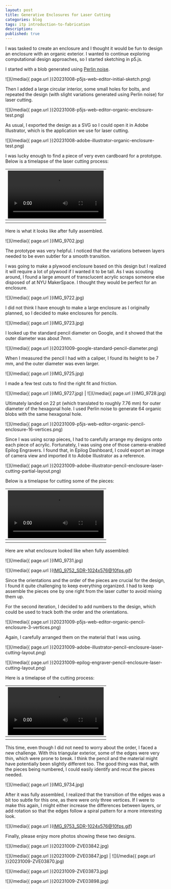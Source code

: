 ```yaml
---
layout: post
title: Generative Enclosures for Laser Cutting
categories: blog
tags: itp introduction-to-fabrication
description: 
published: true
---
```


I was tasked to create an enclosure and I thought it would be fun to design an enclosure with an organic exterior. I wanted to continue exploring computational design approaches, so I started sketching in p5.js.

I started with a blob generated using [Perlin noise](https://en.wikipedia.org/wiki/Perlin_noise).

![](/media{{ page.url }}20231008-p5js-web-editor-initial-sketch.png)

Then I added a large circular interior, some small holes for bolts, and repeated the design (with slight variations generated using Perlin noise) for laser cutting.

![](/media{{ page.url }}20231008-p5js-web-editor-organic-enclosure-test.png)

As usual, I exported the design as a SVG so I could open it in Adobe Illustrator, which is the application we use for laser cutting.

![](/media{{ page.url }}20231008-adobe-illustrator-organic-enclosure-test.png)

I was lucky enough to find a piece of very even cardboard for a prototype. Below is a timelapse of the laser cutting process:

<table style="width: 100%;">
  <thead><tr><th>
    <video controls width="100%" preload="auto" poster="">
      <source src="/media{{ page.url }}IMG_9700.mp4" type='video/mp4'>
    </video>
  </th></tr></thead>
  <tbody><tr style="text-align: center;"><th></th></tr></tbody>
</table>

Here is what it looks like after fully assembled.

![](/media{{ page.url }}IMG_9702.jpg)

The prototype was very helpful. I noticed that the variations between layers needed to be even subtler for a smooth transition.

I was going to make a plywood enclosure based on this design but I realized it will require a lot of plywood if I wanted it to be tall. As I was scouting around, I found a large amount of transclucent acrylic scraps someone else disposed of at NYU MakerSpace. I thought they would be perfect for an enclosure.

![](/media{{ page.url }}IMG_9722.jpg)

I did not think I have enough to make a large enclosure as I originally planned, so I decided to make enclosures for pencils.

![](/media{{ page.url }}IMG_9723.jpg)

I looked up the standard pencil diameter on Google, and it showed that the outer diameter was about 7mm.

![](/media{{ page.url }}20231009-google-standard-pencil-diameter.png)

When I measured the pencil I had with a caliper, I found its height to be 7 mm, and the outer diameter was even larger.

![](/media{{ page.url }}IMG_9725.jpg)

I made a few test cuts to find the right fit and friction.

![](/media{{ page.url }}IMG_9727.jpg) | ![](/media{{ page.url }}IMG_9728.jpg)

Ultimately landed on 22 pt (which translated to roughly 7.76 mm) for outer diameter of the hexagonal hole. I used Perlin noise to generate 64 organic blobs with the same hexagonal hole.

![](/media{{ page.url }}20231009-p5js-web-editor-organic-pencil-enclosure-16-vertices.png)

Since I was using scrap pieces, I had to carefully arrange my designs onto each piece of acrylic. Fortunately, I was using one of those camera-enabled Epilog Engravers. I found that, in Epilog Dashboard, I could export an image of camera view and imported it to Adobe Illustrator as a reference.

![](/media{{ page.url }}20231009-adobe-illustrator-pencil-enclosure-laser-cutting-partial-layout.png)

Below is a timelapse for cutting some of the pieces:

<table style="width: 100%;">
  <thead><tr><th>
    <video controls width="100%" preload="auto" poster="">
      <source src="/media{{ page.url }}IMG_9729.mp4" type='video/mp4'>
    </video>
  </th></tr></thead>
  <tbody><tr style="text-align: center;"><th></th></tr></tbody>
</table>

Here are what enclosure looked like when fully assembled:

![](/media{{ page.url }}IMG_9731.jpg)

![](/media{{ page.url }}IMG_9752_SDR-1024x576@10fps.gif)

Since the orientations and the order of the pieces are crucial for the design, I found it quite challenging to keep everything organized. I had to keep assemble the pieces one by one right from the laser cutter to avoid mixing them up.

For the second iteration, I decided to add numbers to the design, which could be used to track both the order and the orientations.

![](/media{{ page.url }}20231009-p5js-web-editor-organic-pencil-enclosure-3-vertices.png)

Again, I carefully arranged them on the material that I was using.

![](/media{{ page.url }}20231009-adobe-illustrator-pencil-enclosure-laser-cutting-layout.png)

![](/media{{ page.url }}20231009-epilog-engraver-pencil-enclosure-laser-cutting-layout.png)

Here is a timelapse of the cutting process:

<table style="width: 100%;">
  <thead><tr><th>
    <video controls width="100%" preload="auto" poster="">
      <source src="/media{{ page.url }}IMG_9732.mp4" type='video/mp4'>
    </video>
  </th></tr></thead>
  <tbody><tr style="text-align: center;"><th></th></tr></tbody>
</table>

This time, even though I did not need to worry about the order, I faced a new challenge. With this triangular exterior, some of the edges were very thin, which were prone to break. I think the pencil and the material might have potentially been slightly different too. The good thing was that, with the pieces being numbered, I could easily identify and recut the pieces needed.

![](/media{{ page.url }}IMG_9734.jpg)

After it was fully assembled, I realized that the transition of the edges was a bit too subtle for this one, as there were only three vertices. If I were to make this again, I might either increase the differences between layers, or add rotation so that the edges follow a spiral pattern for a more interesting look.

![](/media{{ page.url }}IMG_9753_SDR-1024x576@10fps.gif)

Finally, please enjoy more photos showing these two designs.

![](/media{{ page.url }}20231009-ZVE03842.jpg)

![](/media{{ page.url }}20231009-ZVE03847.jpg) | ![](/media{{ page.url }}20231009-ZVE03870.jpg)

![](/media{{ page.url }}20231009-ZVE03873.jpg)

![](/media{{ page.url }}20231009-ZVE03898.jpg)
